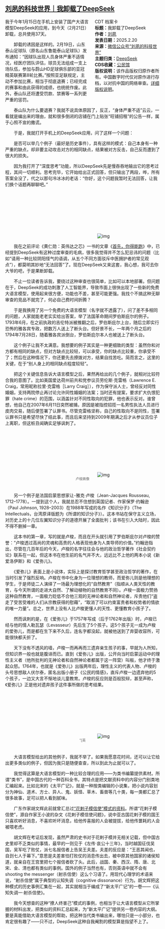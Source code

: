 <!--1740276001000-->
[刘夙的科技世界｜我卸载了DeepSeek](https://chinadigitaltimes.net/chinese/716017.html)
------

<div style="width:42%;float:right;padding-left:20px"><div class="su-spoiler su-spoiler-style-fancy su-spoiler-icon-chevron-circle" data-scroll-offset="0" data-anchor-in-url="no"><div class="su-spoiler-title" tabindex="0" role="button"><span class="su-spoiler-icon"></span>CDT 档案卡</div><div class="su-spoiler-content su-u-clearfix su-u-trim"><strong>标题：</strong>我卸载了DeepSeek<br><strong>作者：</strong><a href="https://chinadigitaltimes.net/space/刘夙的科技世界" target="_blank">刘夙</a><br><strong>发表日期：</strong>2025.2.20<br><strong>来源：</strong><a href="https://web.archive.org/web/20250221191241/https://mp.weixin.qq.com/s/9xHrLwzIhZRaY5wmn65m9g?poc_token=HCDQuGej5wNnU1IpzjxZpdimDcWMJchIyuZrWdzT" target="_blank">微信公众号“刘夙的科技世界”</a><br><strong>主题归类：</strong><a href="https://chinadigitaltimes.net/space/DeepSeek" target="_blank">DeepSeek</a><br><strong>CDS收藏：</strong><a href="https://chinadigitaltimes.net/space/%E5%85%AC%E6%B0%91%E9%A6%86" target="_blank" rel="noopener">公民馆</a><br><strong>版权说明：</strong>该作品版权归原作者所有。中国数字时代仅对原作进行存档，以对抗中国的网络审查。<a href="https://chinadigitaltimes.net/chinese/copyright">详细版权说明</a>。</div></div></div><p>我于今年1月15日在手机上安装了国产大语言模型DeepSeek的应用，到今天（2月21日）卸载，总共使用37天。</p><p>　　卸载的诱因是这样的。2月19日，山东泰山足球队（原名山东鲁能泰山足球队）发布通知：“因球队出现人员身体严重不适情况，经医疗团队评估，球员无法组成一支上场队伍，参加与蔚山HD足球俱乐部的亚冠精英联赛第8轮比赛。”按照亚足联规定，主动不参加比赛，相当于彻底退赛；已经完成的赛事和由此获得的成绩，也统统作废。此外，泰山队还将遭受罚款、禁赛等一系列更严重的惩罚。</p><p>　　泰山队为什么要退赛？我就不说具体原因了，反正，“身体严重不适”云云，一看就是编出来的理由，就和很多倒闭的店铺在门上贴张“旺铺招租”的公告一样，属于心照不宣的撒谎。</p><p>　　于是，我就打开手机上的DeepSeek应用，问了这样一个问题：</p><p>　　是否可以举几个例子（最好是历史事件），具有这样的模式：自己本身有一种严重的缺点，却非要主动攻击对方的相同缺点，结果被对方反击，自己反而遭到了很大的损失。</p><p>　　因为我打开了“深度思考”功能，所以DeepSeek先是慢吞吞地输出它的思考过程，其间一切顺利。思考完毕，它开始给出正式回答，但只输出了两段，哗，所有答案全没了，代之以那句冷冰冰的老话：“你好，这个问题我暂时无法回答，让我们换个话题再聊聊吧。”</p><p><img decoding="async" src="data:image/svg+xml,%3Csvg%20xmlns='http://www.w3.org/2000/svg'%20viewBox='0%200%200%200'%3E%3C/svg%3E" alt="img" data-lazy-src="https://chinadigitaltimes.net/chinese/files/2025/02/post-716017-67b8d89ee32a0."><noscript><img decoding="async" src="https://chinadigitaltimes.net/chinese/files/2025/02/post-716017-67b8d89ee32a0." alt="img"></noscript></p><p>　　我在之前评论《黄仁勋：英伟达之芯》一书的文章《<a href="https://mp.weixin.qq.com/s?__biz=MzAwMjYwMzgzMg==\&amp;mid=2454829461\&amp;idx=1\&amp;sn=34e297cfb989abc79379e8f5f219c66a\&amp;scene=21#wechat_redirect">首先，你得能跑</a>》中，已经提到DeepSeek有这种过度审查的毛病，很多我觉得并不怎么犯忌讳的问题（比如“请用一种比较阴阳怪气的语调，从五个不同方面驳斥中医拥护者的常见观点”），都莫明其妙地“无法回答”了。现在DeepSeek又来这套，我心想，我可去你大爷的吧，于是果断卸载。</p><p>　　不止一位读者告诉我，要绕过这种审查也很简单，比如可以本地部署。但问题在于，DeepSeek的成功刺激了人工智能界，导致市面上很快出现了一些新的免费大语言模型，使用起来很方便，功能也不差，甚至可能更强。我找个不搞这种无聊审查的竞品不就完了，何必自己费时间折腾？</p><p>　　于是我换用了另一个免费的大语言模型（名字就不透露了），问了差不多相同的问题，人家就能老老实实给出答案，举了法国革命期间罗伯斯庇尔的例子。1793年6月，在之前执政的吉伦特派被推翻之后，罗伯斯庇尔上台，随后立即实行恐怖的雅各宾专政，把数万人送上了断头台。但好景不长，一年两个月之后的1794年7月28日，随着雅各宾派倒台，罗伯斯庇尔本人也被送上了断头台。</p><p>　　这个例子让我不太满意。我想要的例子其实是一种更细致的类型：虽然你和对方都有相同的缺点，但对方缺点比较轻，可以承受，你的缺点比较重，你承受不了；然后在这种情况下，你还要先去撩拨对方，结果自找苦吃。简而言之，这里的关键，在于“别人身上的相同缺点程度较轻”。</p><p>　　把这个关键信息告诉大语言模型之后，果然再给出的几个例子，就相对比较符合我的意图了。比如美国爱达荷州前共和党参议员劳伦斯·克雷格（Lawrence E. Craig，常用昵称拉里·克雷格［Larry Craig］），作为保守派人士，曾经反对同性婚姻，支持两院停止再讨论允许同性婚姻的法案；当时还有提案，要求扩大仇恨犯罪（hate crime）的范围，以涵盖针对不同性取向的犯罪，他也表示反对。谁曾想，他自己在2007年6月11日突然被捕，原因是被指控招揽一名男性执法人员进行皮肉交易，随后便签署了认罪书。尽管克雷格坚称，自己的性取向不是同性，签署认罪书只是希望尽快了结此事，而且后来坚持到2009年期满之后才从参议员位子上离职，但这桩丑闻确实足够讽刺了。</p><p><img decoding="async" src="data:image/svg+xml,%3Csvg%20xmlns='http://www.w3.org/2000/svg'%20viewBox='0%200%200%200'%3E%3C/svg%3E" alt="img" data-lazy-src="https://chinadigitaltimes.net/chinese/files/2025/02/post-716017-67b8d89f6cf45."><noscript><img decoding="async" src="https://chinadigitaltimes.net/chinese/files/2025/02/post-716017-67b8d89f6cf45." alt="img"></noscript></p><span style="font-size: 0.8em;color: #666;display: block;text-align: center;margin-bottom:32px; margin-top: -20px;line-height:22px;">卢梭画像</span><p>　　另一个例子是法国启蒙思想家让-雅克·卢梭（Jean-Jacques Rousseau, 1712–1778）。一提到这个人，我就总忍不住想到英国记者、作家保罗·约翰逊（Paul Johnson, 1928–2003）在1988年写成的名作《知识分子》（The Intellectuals，台湾原译版题为《所谓的知识分子》）。这本书站在保守主义立场，对历史上的十几位左翼知识分子的道德开展了全面批判；该书在引入大陆时，因此不得不删掉一章。</p><p>　　这本书的第一章，写的就是卢梭，而且在开头就引用了罗伯斯庇尔对卢梭的赞誉：“卢梭透过高尚的灵魂和高贵的人格表现他身为人类导师的价值。”约翰逊指出，尽管在几百年后的今天，卢梭的名字往往会与他的政治哲学著作《社会契约论》联系在一起，但这本书在他生前的名气并不大，远远比不上他的两本小说《新爱洛伊斯》和《爱弥儿》。</p><p>　　《爱弥儿》表面上是小说体，实际上是探讨教育哲学甚至政治哲学的著作，在当时引发了强烈反响。卢梭在书中化身为一位理想的教师，而爱弥儿则是他理想的学生，于是师徒二人演绎了一场最为理想化的“自然教育”（指顺从人类天性的教育，与今天所谓的走进大自然、了解动植物的自然教育不同）。卢梭一面极力赞扬这种自然教育，一面极力贬低不合他三观的无神论者和自然神论者，斥责他们“盗走了受苦受难的人们从宗教获得的慰藉”，“取消了可以约束富贵者和权势者的情欲的唯一力量”。总之，世界上没有人比卢梭更懂人的天性、更懂教育小孩子了。</p><p>　　然而讽刺的是，在《爱弥儿》于1757年写成（后于1762年出版）时，卢梭已经与他的情人勒瓦瑟（Levasseur）先后生了5个孩子。这5个孩子无一成为卢梭的爱弥儿，而是都在生下来不久后，连名字都没起，就被他送到了弃婴收容所，可能很快都夭折了。</p><p>　　天下没有不透风的墙，卢梭一而再再而三遗弃亲生孩子的事，早就为人所知，但知识界一般也就是腹诽而已。直到《爱弥儿》出版，公开向当时启蒙运动中的理性主义者（他所批判的无神论者和自然神论者都属于这一阵营）叫板，他才终于激起众怒。1764年，也就是《爱弥儿》出版两年后，理性主义的代表人物、卢梭的头号思想敌人伏尔泰，匿名出版小册子《公民的情感》，直斥卢梭一边遗弃他的5个孩子，一边又大言不惭地谈儿童教育。卢梭的反应则是百般狡辩，甚至声称，《爱弥儿》正是他对遗弃孩子这件事所做的思考结果。</p><p><img decoding="async" src="data:image/svg+xml,%3Csvg%20xmlns='http://www.w3.org/2000/svg'%20viewBox='0%200%200%200'%3E%3C/svg%3E" alt="img" data-lazy-src="https://chinadigitaltimes.net/chinese/files/2025/02/post-716017-67b8d8a07b985."><noscript><img decoding="async" src="https://chinadigitaltimes.net/chinese/files/2025/02/post-716017-67b8d8a07b985." alt="img"></noscript></p><span style="font-size: 0.8em;color: #666;display: block;text-align: center;margin-bottom:32px; margin-top: -20px;line-height:22px;">”[英</span><p>　　大语言模型给出的其他例子，我就不举了。如果我愿意花时间，还可以让它给出更多类似的例子，但因为我只是随便查查，所以到此为止就可以了。</p><p>　　我觉得这算是大语言模型的一种比较合理的应用——为类书编纂提供素材。所谓“类书”，是中国古代的一种百科全书，其特点是把文献资料中的内容分门别类地汇编起来。比如北宋的《太平广记》，就是一种按类编辑的小说集，把小说内容划分为神仙、道术、方士、异人、鬼、妖怪、草木、畜兽等几十类，每一类都汇总了很多故事，足可以把人看到腻味。</p><p>　　广东作家胡文辉此前就曾汇总过<a href="https://mp.weixin.qq.com/s?__biz=MzU3NzkwNjIwMA==\&amp;mid=2247487969\&amp;idx=1\&amp;sn=b828fb7e496b7fe356dba770e96d8ac9\&amp;scene=21#wechat_redirect">“花剌子模信使”模式的资料</a>。所谓“花剌子模信使”，源自作家王小波的杂文《花剌子模信使问题》，说中亚古国花剌子模的国王只喜欢听好消息，不喜欢听坏消息，给他传喜报的人会被提拔，给他传噩耗的人会被喂老虎。</p><p>　　胡文辉在考证后发现，虽然严肃的史书对于花剌子模并无相关记载，但中国古史里却不乏类似的事情，最早的一则见于《左传·哀公十三年》，当时越国征伐吴国，吴军吃了败仗，派七名报信者上告吴王夫差。夫差的反应是：“王恶其闻也，自刭七人于幕下。”意思是夫差害怕打败仗的消息传出去，被中原其他国家的诸侯知道，就亲自在王宫里把七个报信者砍了头。此后，战国、秦、西汉、隋、唐、北宋、金、清也都有类似的事例。国外的例子当然也有，否则英语中就不会有shooting the messenger（射杀信使）这么个习语了。用现代心理学的术语来说，“射杀信使”属于典型的认知失调（cognitive dissonance）行为。胡文辉把这种模式的历史事例汇集在一起，其实就相当于编成了“新太平广记”的一卷——《认知失调一·射杀信使》。</p><p>　　我今天想查的这种“撩人终害己”模式的事例，也相当于让大语言模型从它所掌握的材料出发，把类似的资料汇总起来，为“新太平广记”提供另一卷内容的大纲。要是真能借助大语言模型的帮助，把这种当代类书编出来，哪怕只是一小部分，也肯定很有趣了——只不过，DeepSeek这种自我阉割的模型算是指望不上了。</p><div class="addtoany_share_save_container addtoany_content addtoany_content_bottom"><div class="a2a_kit a2a_kit_size_32 addtoany_list" data-a2a-url="https://chinadigitaltimes.net/chinese/716017.html" data-a2a-title="刘夙的科技世界｜我卸载了DeepSeek"><a class="a2a_button_facebook" href="https://www.addtoany.com/add_to/facebook?linkurl=https%3A%2F%2Fchinadigitaltimes.net%2Fchinese%2F716017.html&amp;linkname=%E5%88%98%E5%A4%99%E7%9A%84%E7%A7%91%E6%8A%80%E4%B8%96%E7%95%8C%EF%BD%9C%E6%88%91%E5%8D%B8%E8%BD%BD%E4%BA%86DeepSeek" title="Facebook" rel="nofollow noopener" target="_blank"></a><a class="a2a_button_twitter" href="https://www.addtoany.com/add_to/twitter?linkurl=https%3A%2F%2Fchinadigitaltimes.net%2Fchinese%2F716017.html&amp;linkname=%E5%88%98%E5%A4%99%E7%9A%84%E7%A7%91%E6%8A%80%E4%B8%96%E7%95%8C%EF%BD%9C%E6%88%91%E5%8D%B8%E8%BD%BD%E4%BA%86DeepSeek" title="Twitter" rel="nofollow noopener" target="_blank"></a><a class="a2a_button_telegram" href="https://www.addtoany.com/add_to/telegram?linkurl=https%3A%2F%2Fchinadigitaltimes.net%2Fchinese%2F716017.html&amp;linkname=%E5%88%98%E5%A4%99%E7%9A%84%E7%A7%91%E6%8A%80%E4%B8%96%E7%95%8C%EF%BD%9C%E6%88%91%E5%8D%B8%E8%BD%BD%E4%BA%86DeepSeek" title="Telegram" rel="nofollow noopener" target="_blank"></a><a class="a2a_button_reddit" href="https://www.addtoany.com/add_to/reddit?linkurl=https%3A%2F%2Fchinadigitaltimes.net%2Fchinese%2F716017.html&amp;linkname=%E5%88%98%E5%A4%99%E7%9A%84%E7%A7%91%E6%8A%80%E4%B8%96%E7%95%8C%EF%BD%9C%E6%88%91%E5%8D%B8%E8%BD%BD%E4%BA%86DeepSeek" title="Reddit" rel="nofollow noopener" target="_blank"></a><a class="a2a_button_whatsapp" href="https://www.addtoany.com/add_to/whatsapp?linkurl=https%3A%2F%2Fchinadigitaltimes.net%2Fchinese%2F716017.html&amp;linkname=%E5%88%98%E5%A4%99%E7%9A%84%E7%A7%91%E6%8A%80%E4%B8%96%E7%95%8C%EF%BD%9C%E6%88%91%E5%8D%B8%E8%BD%BD%E4%BA%86DeepSeek" title="WhatsApp" rel="nofollow noopener" target="_blank"></a><a class="a2a_button_email" href="https://www.addtoany.com/add_to/email?linkurl=https%3A%2F%2Fchinadigitaltimes.net%2Fchinese%2F716017.html&amp;linkname=%E5%88%98%E5%A4%99%E7%9A%84%E7%A7%91%E6%8A%80%E4%B8%96%E7%95%8C%EF%BD%9C%E6%88%91%E5%8D%B8%E8%BD%BD%E4%BA%86DeepSeek" title="Email" rel="nofollow noopener" target="_blank"></a><a class="a2a_button_copy_link" href="https://www.addtoany.com/add_to/copy_link?linkurl=https%3A%2F%2Fchinadigitaltimes.net%2Fchinese%2F716017.html&amp;linkname=%E5%88%98%E5%A4%99%E7%9A%84%E7%A7%91%E6%8A%80%E4%B8%96%E7%95%8C%EF%BD%9C%E6%88%91%E5%8D%B8%E8%BD%BD%E4%BA%86DeepSeek" title="Copy Link" rel="nofollow noopener" target="_blank"></a><a class="a2a_dd addtoany_share_save addtoany_share" href="https://www.addtoany.com/share"></a></div></div>
